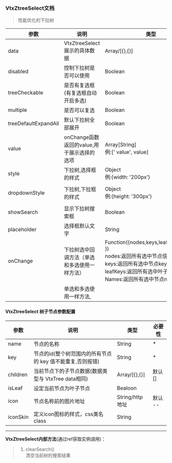 ### VtxZtreeSelect文档

> 性能优化的下拉树


| **参数**             | **说明**                                   | **类型**                                                                                                                                                   | **默认值**         |
|----------------------|--------------------------------------------|------------------------------------------------------------------------------------------------------------------------------------------------------------|--------------------|
| data                 | VtxZtreeSelect展示的具体数据               | Array/[{},{}]                                                                                                                                              | \*                 |
| disabled             | 控制下拉树是否可以使用                     | Boolean                                                                                                                                                    | False              |
| treeCheckable        | 是否有复选框(有复选框自动开启多选)         | Boolean                                                                                                                                                    | False              |
| multiple             | 是否可以复选                               | Boolean                                                                                                                                                    | False              |
| treeDefaultExpandAll | 默认下拉树全部展开                         | Boolean                                                                                                                                                    | False              |
| value                | onChange函数返回的value,用于展示选择的选项 | Array[String] <br/>   例:[' value', value]| \--                |
| style                | 下拉树,选择框的样式                        | Object <br/>例:{width: ’200px’}                                                                                                                                 |                    |
| dropdownStyle        | 下拉树,下拉框的样式                        | Object <br/>例:{height: ’300px’}                                                                                                                                | { height:’300px’ } |
| showSearch           | 显示下拉树搜索框                           | Boolean                                                                                                                                                    | False              |
| placeholder          | 选择框默认文字                             | String                                                                                                                                                     | \--                |
| onChange             | 下拉树选中回调方法（单选和多选使用一样方法）| Function({nodes,keys,leafKeys,names })<br/> nodes:返回所有选中节点信息,<br/> keys:返回所有选中节点key,<br/> leafKeys:返回所有选中叶子节点key,<br/> Names:返回所有选中节点name, | \--                |
|                      | 单选和多选使用一样方法,                    |                                                                                                                                                            |                    |

#### VtxZtreeSelect 树子节点参数配置

| **参数** | **说明**                                                   | **类型**        | **必要性** |
|----------|------------------------------------------------------------|-----------------|------------|
| name     | 节点的名称                                                 | String          | \*         |
| key      | 节点的id(整个树范围内的所有节点的 key 值不能重复,否则报错) | String          | \*         |
| children | 当前节点下的子节点数据(数据类型与 VtxTree data相同)        | Array/[{},{}]   | 默认[]     |
| isLeaf   | 设定当前节点为叶子节点                                     | Bealoon         |            |
| icon     | 节点名称前的图片地址                                       | String/http地址 | 默认 --    |
| iconSkin | 定义icon图标的样式，css类名class                           | String          |            |


---

**VtxZtreeSelect内部方法**(通过ref获取实例调用)：

> 1.  clearSearch()  
> 清空当前树的搜索结果
